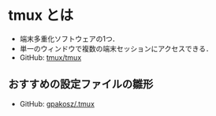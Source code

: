 # tmux とは
- 端末多重化ソフトウェアの1つ．
- 単一のウィンドウで複数の端末セッションにアクセスできる．
- GitHub: [tmux/tmux](https://github.com/tmux/tmux)

## おすすめの設定ファイルの雛形
- GitHub: [gpakosz/.tmux](https://github.com/gpakosz/.tmux)
